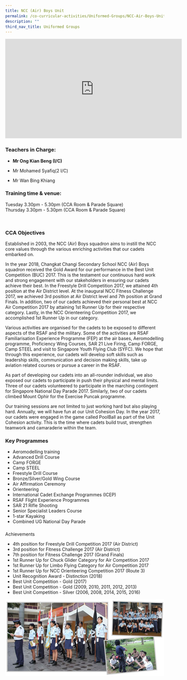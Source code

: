 ```yaml
---
title: NCC (Air) Boys Unit
permalink: /co-curricular-activities/Uniformed-Groups/NCC-Air-Boys-Unit
description: ""
third_nav_title: Uniformed Groups
---
```

<iframe width="560" height="315" src="https://www.youtube.com/embed/-g32zmszNQo" title="YouTube video player" frameborder="0" allow="accelerometer; autoplay; clipboard-write; encrypted-media; gyroscope; picture-in-picture" allowfullscreen></iframe>

### Teachers in Charge:

  

*   **Mr Ong Kian Beng (I/C)**  
    
*   Mr Mohamed Syafiq(2 I/C)
*   Mr Wan Bing Khiang

  

### Training time & venue:

Tuesday 3.30pm - 5.30pm (CCA Room & Parade Square)  
Thursday 3.30pm - 5.30pm (CCA Room & Parade Square)  

 

### CCA Objectives

  
Established in 2003, the NCC (Air) Boys squadron aims to instill the NCC core values through the various enriching activities that our cadets embarked on.  
  
In the year 2018, Changkat Changi Secondary School NCC (Air) Boys squadron received the Gold Award for our performance in the Best Unit Competition (BUC) 2017. This is the testament our continuous hard work and strong engagement with our stakeholders in ensuring our cadets achieve their best. In the Freestyle Drill Competition 2017, we attained 4th position at the Air District level. At the inaugural NCC Fitness Challenge 2017, we achieved 3rd position at Air District level and 7th position at Grand Finals. In addition, two of our cadets achieved their personal best at NCC Air Competition 2017 by attaining 1st Runner Up for their respective category. Lastly, in the NCC Orienteering Competition 2017, we accomplished 1st Runner Up in our category.  
  
Various activities are organised for the cadets to be exposed to different aspects of the RSAF and the military. Some of the activities are RSAF Familiarisation Experience Programme (FEP) at the air bases, Aeromodelling programme, Proficiency Wing Courses, SAR 21 Live Firing, Camp FORGE, Camp STEEL and visit to Singapore Youth Flying Club (SYFC). We hope that through this experience, our cadets will develop soft skills such as leadership skills, communication and decision making skills, take up aviation related courses or pursue a career in the RSAF.  
  
As part of developing our cadets into an all-rounder individual, we also exposed our cadets to participate in push their physical and mental limits. Three of our cadets volunteered to participate in the marching contingent for Singapore National Day Parade 2017. Similarly, two of our cadets climbed Mount Ophir for the Exercise Puncak programme.  
  
Our training sessions are not limited to just working hard but also playing hard. Annually, we will have fun at our Unit Cohesion Day. In the year 2017, our cadets were engaged in the game called PoolBall as part of the Unit Cohesion activity. This is the time where cadets build trust, strengthen teamwork and camaraderie within the team.

###   Key Programmes

*   Aeromodelling training
*   Advanced Drill Course
*   Camp FORGE
*   Camp STEEL
*   Freestyle Drill Course
*   Bronze/Silver/Gold Wing Course
*   Air Affirmation Ceremony
*   Orienteering
*   International Cadet Exchange Programmes (ICEP)
*   RSAF Flight Experience Programmes
*   SAR 21 Rifle Shooting
*   Senior Specialist Leaders Course
*   1-star Kayaking
*   Combined UG National Day Parade

###   
Achievements

  

*   4th position for Freestyle Drill Competition 2017 (Air District)
*   3rd position for Fitness Challenge 2017 (Air District)
*   7th position for Fitness Challenge 2017 (Grand Finals)
*   1st Runner Up for Chuck Glider Category for Air Competition 2017
*   1st Runner Up for Limbo Flying Category for Air Competition 2017
*   1st Runner Up for NCC Orienteering Competition 2017 (Route 3)
*   Unit Recognition Award - Distinction (2018)
*   Best Unit Competition - Gold (2017)
*   Best Unit Competition - Gold (2009, 2010, 2011, 2012, 2013)
*   Best Unit Competition - Silver (2006, 2008, 2014, 2015, 2016)

![](/images/3-2.png)